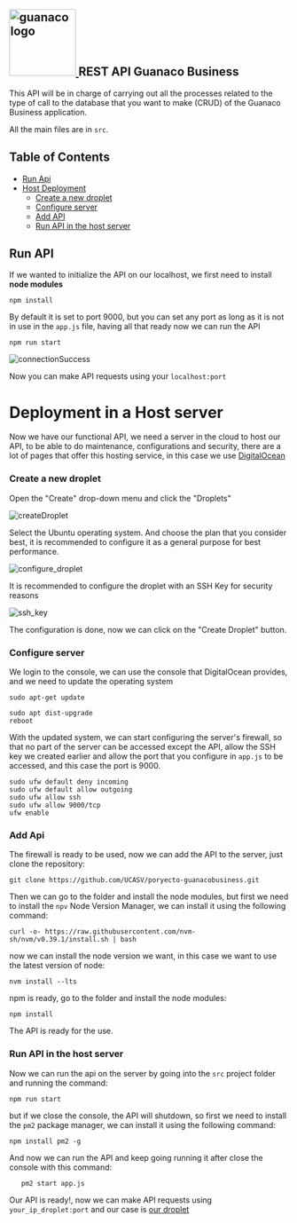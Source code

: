 <h2 ><a href="https://choripan.studio"><img alt="guanaco logo" src="https://pbs.twimg.com/media/FXK9NsdWAAA99p-?format=png&name=small" height="120" /> </a>REST API Guanaco Business  </h2>

This API will be in charge of carrying out all the processes related to the type of call to the database that you want to make (CRUD) of the Guanaco Business application.

All the main files are in `src`.

## Table of Contents

- [Run Api](#run-api)
- [Host Deployment](#deployment-in-a-host-server)
  - [Create a new droplet](#create-a-new-droplet)
  - [Configure server](#configure-server)
  - [Add API](#add-api)
  - [Run API in the host server](#run-api-in-the-host-server)

## Run API
If we wanted to initialize the API on our localhost, we first need to install **node modules**

    npm install
    
By default it is set to port 9000, but you can set any port as long as it is not in use in the `app.js` file, having all that ready now we can run the API

    npm run start
 
![connectionSuccess](ApiConnection.PNG)

Now you can make API requests using your `localhost:port`

# Deployment in a Host server

Now we have our functional API, we need a server in the cloud to host our API, to be able to do maintenance, configurations and security, there are a lot of pages that offer this hosting service, in this case we use [DigitalOcean](https://www.digitalocean.com)

### Create a new droplet
Open the "Create" drop-down menu and click the "Droplets"

![createDroplet](https://pbs.twimg.com/media/FXK9c4OXkAELN32?format=png&name=small)

Select the Ubuntu operating system. And choose the plan that you consider best, it is recommended to configure it as a general purpose for best performance.

![configure_droplet](https://pbs.twimg.com/media/FXK9jFTXoAEW45N?format=png&name=large)

It is recommended to configure the droplet with an SSH Key for security reasons

![ssh_key](https://pbs.twimg.com/media/FXK9yzHWYAEd0Xr?format=png&name=900x900)

The configuration is done, now we can click on the "Create Droplet" button.

### Configure server 

We login to the console, we can use the console that DigitalOcean provides, and we need to update the operating system
```
sudo apt-get update
```
```
sudo apt dist-upgrade
reboot
```

With the updated system, we can start configuring the server's firewall, so that no part of the server can be accessed except the API, allow the SSH key we created earlier and allow the port that you configure in `app.js` to be accessed, and this case the port is 9000.

    sudo ufw default deny incoming
    sudo ufw default allow outgoing
    sudo ufw allow ssh
    sudo ufw allow 9000/tcp
    ufw enable

### Add Api

The firewall is ready to be used, now we can add the API to the server, just clone the repository:

```
git clone https://github.com/UCASV/poryecto-guanacobusiness.git
```

Then we can go to the folder and install the node modules, but first we need to install the `npv` Node Version Manager, we can install it using the following command:

```
curl -o- https://raw.githubusercontent.com/nvm-sh/nvm/v0.39.1/install.sh | bash
```

now we can install the node version we want, in this case we want to use the latest version of node:

```
nvm install --lts
```

npm is ready, go to the folder and install the node modules:

```
npm install
```

The API is ready for the use.

### Run API in the host server
Now we can run the api on the server by going into the `src` project folder and running the command:
    
```
npm run start
 ```

but if we close the console, the API will shutdown, so first we need to install the `pm2` package manager, we can install it using the following command:
    
```
npm install pm2 -g
 ```

 And now we can run the API and keep going running it after close the console with this command:

 ```
    pm2 start app.js 
 ```

 Our API is ready!, now we can make API requests using `your_ip_droplet:port` and our case is [our droplet](http://188.166.37.93:9000)
